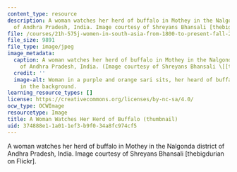```yaml
---
content_type: resource
description: A woman watches her herd of buffalo in Mothey in the Nalgonda district
  of Andhra Pradesh, India. Image courtesy of Shreyans Bhansali [thebigdurian on Flickr].
file: /courses/21h-575j-women-in-south-asia-from-1800-to-present-fall-2006/374888e11a011ef3b9f034a8fc974cf5_21h-575jf06-th.jpg
file_size: 9891
file_type: image/jpeg
image_metadata:
  caption: A woman watches her herd of buffalo in Mothey in the Nalgonda district
    of Andhra Pradesh, India. (Image courtesy of Shreyans Bhansali \[[thebigdurian](http://www.flickr.com/photos/thebigdurian/)\].)
  credit: ''
  image-alt: Woman in a purple and orange sari sits, her heard of buffalo grazing
    in the background.
learning_resource_types: []
license: https://creativecommons.org/licenses/by-nc-sa/4.0/
ocw_type: OCWImage
resourcetype: Image
title: A Woman Watches Her Herd of Buffalo (thumbnail)
uid: 374888e1-1a01-1ef3-b9f0-34a8fc974cf5
---
```

A woman watches her herd of buffalo in Mothey in the Nalgonda district of Andhra Pradesh, India. Image courtesy of Shreyans Bhansali [thebigdurian on Flickr].